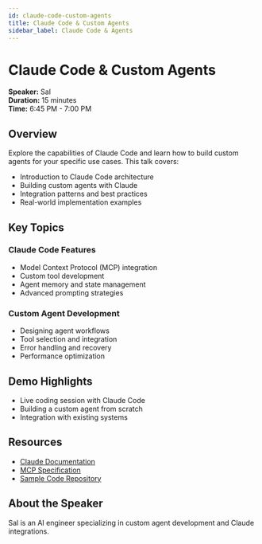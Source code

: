 ```yaml
---
id: claude-code-custom-agents
title: Claude Code & Custom Agents
sidebar_label: Claude Code & Agents
---
```


# Claude Code & Custom Agents

**Speaker:** Sal  
**Duration:** 15 minutes  
**Time:** 6:45 PM - 7:00 PM

## Overview

Explore the capabilities of Claude Code and learn how to build custom agents for your specific use cases. This talk covers:

- Introduction to Claude Code architecture
- Building custom agents with Claude
- Integration patterns and best practices
- Real-world implementation examples

## Key Topics

### Claude Code Features

- Model Context Protocol (MCP) integration
- Custom tool development
- Agent memory and state management
- Advanced prompting strategies

### Custom Agent Development

- Designing agent workflows
- Tool selection and integration
- Error handling and recovery
- Performance optimization

## Demo Highlights

- Live coding session with Claude Code
- Building a custom agent from scratch
- Integration with existing systems

## Resources

- [Claude Documentation](https://docs.anthropic.com)
- [MCP Specification](#)
- [Sample Code Repository](#)

## About the Speaker

Sal is an AI engineer specializing in custom agent development and Claude integrations.